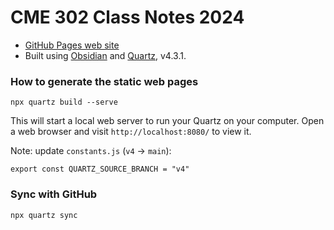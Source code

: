 # CME 302 Class Notes 2024

- [GitHub Pages web site](https://ericdarve.github.io/NLA/)
- Built using [Obsidian](https://obsidian.md/) and [Quartz](https://quartz.jzhao.xyz/), v4.3.1.

### How to generate the static web pages

```
npx quartz build --serve
```

This will start a local web server to run your Quartz on your computer. Open a web browser and visit `http://localhost:8080/` to view it.

Note: update `constants.js` (`v4` &#8594; `main`):
```
export const QUARTZ_SOURCE_BRANCH = "v4"
```

### Sync with GitHub

```
npx quartz sync
```
